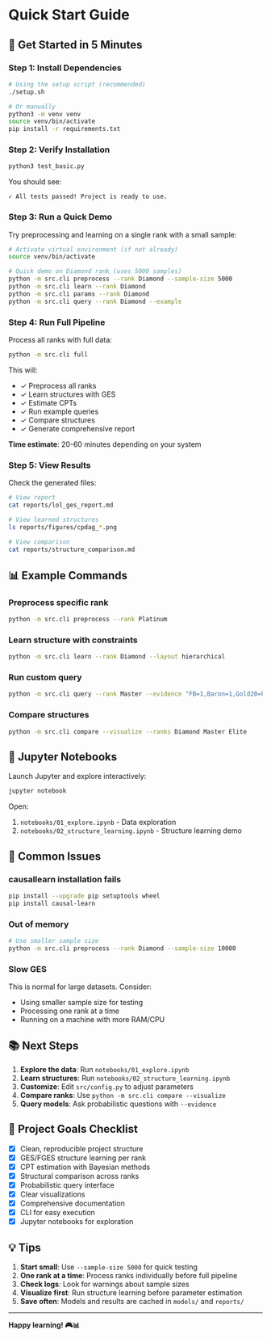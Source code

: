 # Quick Start Guide

## 🚀 Get Started in 5 Minutes

### Step 1: Install Dependencies

```bash
# Using the setup script (recommended)
./setup.sh

# Or manually
python3 -m venv venv
source venv/bin/activate
pip install -r requirements.txt
```

### Step 2: Verify Installation

```bash
python3 test_basic.py
```

You should see:
```
✓ All tests passed! Project is ready to use.
```

### Step 3: Run a Quick Demo

Try preprocessing and learning on a single rank with a small sample:

```bash
# Activate virtual environment (if not already)
source venv/bin/activate

# Quick demo on Diamond rank (uses 5000 samples)
python -m src.cli preprocess --rank Diamond --sample-size 5000
python -m src.cli learn --rank Diamond
python -m src.cli params --rank Diamond
python -m src.cli query --rank Diamond --example
```

### Step 4: Run Full Pipeline

Process all ranks with full data:

```bash
python -m src.cli full
```

This will:
- ✓ Preprocess all ranks
- ✓ Learn structures with GES
- ✓ Estimate CPTs
- ✓ Run example queries
- ✓ Compare structures
- ✓ Generate comprehensive report

**Time estimate**: 20-60 minutes depending on your system

### Step 5: View Results

Check the generated files:

```bash
# View report
cat reports/lol_ges_report.md

# View learned structures
ls reports/figures/cpdag_*.png

# View comparison
cat reports/structure_comparison.md
```

## 📊 Example Commands

### Preprocess specific rank
```bash
python -m src.cli preprocess --rank Platinum
```

### Learn structure with constraints
```bash
python -m src.cli learn --rank Diamond --layout hierarchical
```

### Run custom query
```bash
python -m src.cli query --rank Master --evidence "FB=1,Baron=1,Gold20=high"
```

### Compare structures
```bash
python -m src.cli compare --visualize --ranks Diamond Master Elite
```

## 📓 Jupyter Notebooks

Launch Jupyter and explore interactively:

```bash
jupyter notebook
```

Open:
1. `notebooks/01_explore.ipynb` - Data exploration
2. `notebooks/02_structure_learning.ipynb` - Structure learning demo

## 🐛 Common Issues

### causallearn installation fails
```bash
pip install --upgrade pip setuptools wheel
pip install causal-learn
```

### Out of memory
```bash
# Use smaller sample size
python -m src.cli preprocess --rank Diamond --sample-size 10000
```

### Slow GES
This is normal for large datasets. Consider:
- Using smaller sample size for testing
- Processing one rank at a time
- Running on a machine with more RAM/CPU

## 📚 Next Steps

1. **Explore the data**: Run `notebooks/01_explore.ipynb`
2. **Learn structures**: Run `notebooks/02_structure_learning.ipynb`
3. **Customize**: Edit `src/config.py` to adjust parameters
4. **Compare ranks**: Use `python -m src.cli compare --visualize`
5. **Query models**: Ask probabilistic questions with `--evidence`

## 🎯 Project Goals Checklist

- [x] Clean, reproducible project structure
- [x] GES/FGES structure learning per rank
- [x] CPT estimation with Bayesian methods
- [x] Structural comparison across ranks
- [x] Probabilistic query interface
- [x] Clear visualizations
- [x] Comprehensive documentation
- [x] CLI for easy execution
- [x] Jupyter notebooks for exploration

## 💡 Tips

1. **Start small**: Use `--sample-size 5000` for quick testing
2. **One rank at a time**: Process ranks individually before full pipeline
3. **Check logs**: Look for warnings about sample sizes
4. **Visualize first**: Run structure learning before parameter estimation
5. **Save often**: Models and results are cached in `models/` and `reports/`

---

**Happy learning! 🎮📊**


